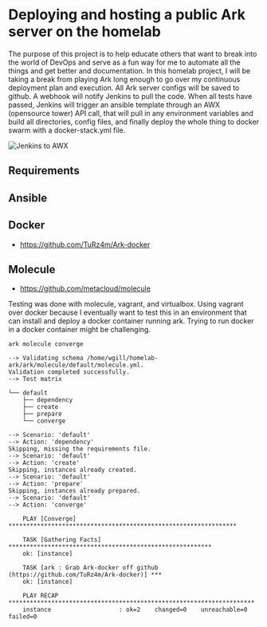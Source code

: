# Deploying and hosting a public Ark server on the homelab

The purpose of this project is to help educate others that want to break into the world of DevOps and serve as a fun way for me to automate all the things and get better and documentation.  In this homelab project, I will be taking a break from playing Ark long enough to go over my continuous deployment plan and execution.  All Ark server configs will be saved to github.  A webhook will notify Jenkins to pull the code. When all tests have passed, Jenkins will trigger an ansible template through an AWX (opensource tower) API call, that will pull in any environment variables and build all directories, config files, and finally deploy the whole thing to docker swarm with a docker-stack.yml file.

![Jenkins to AWX](https://github.com/jahrik/homelab-ark/raw/master/images/jenkins_to_awx.png)

## Requirements

## Ansible

## Docker

* https://github.com/TuRz4m/Ark-docker

## Molecule

* https://github.com/metacloud/molecule

Testing was done with molecule, vagrant, and virtualbox.  Using vagrant over docker because I eventually want to test this in an environment that can install and deploy a docker container running ark.  Trying to run docker in a docker container might be challenging.

    ark molecule converge

    --> Validating schema /home/wgill/homelab-ark/ark/molecule/default/molecule.yml.
    Validation completed successfully.
    --> Test matrix

    └── default
        ├── dependency
        ├── create
        ├── prepare
        └── converge

    --> Scenario: 'default'
    --> Action: 'dependency'
    Skipping, missing the requirements file.
    --> Scenario: 'default'
    --> Action: 'create'
    Skipping, instances already created.
    --> Scenario: 'default'
    --> Action: 'prepare'
    Skipping, instances already prepared.
    --> Scenario: 'default'
    --> Action: 'converge'

        PLAY [Converge] ****************************************************************

        TASK [Gathering Facts] *********************************************************
        ok: [instance]

        TASK [ark : Grab Ark-docker off github (https://github.com/TuRz4m/Ark-docker)] ***
        ok: [instance]

        PLAY RECAP *********************************************************************
        instance                   : ok=2    changed=0    unreachable=0    failed=0

